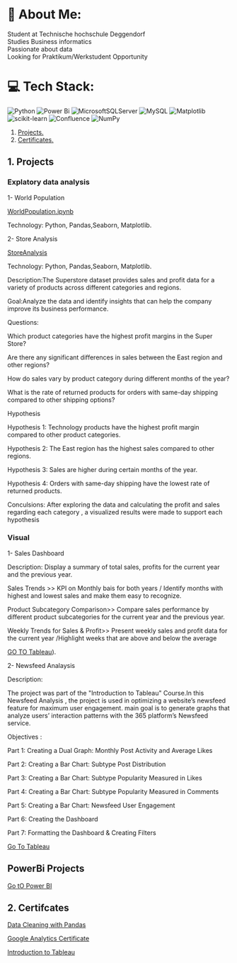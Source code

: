 
# 💫 About Me:
Student at Technische hochschule Deggendorf
<br>Studies Business informatics
<br>Passionate about data
<br>Looking for Praktikum/Werkstudent Opportunity



# 💻 Tech Stack:
![Python](https://img.shields.io/badge/python-3670A0?style=for-the-badge&logo=python&logoColor=ffdd54) ![Power Bi](https://img.shields.io/badge/power_bi-F2C811?style=for-the-badge&logo=powerbi&logoColor=black) ![MicrosoftSQLServer](https://img.shields.io/badge/Microsoft%20SQL%20Server-CC2927?style=for-the-badge&logo=microsoft%20sql%20server&logoColor=white) ![MySQL](https://img.shields.io/badge/mysql-%2300000f.svg?style=for-the-badge&logo=mysql&logoColor=white) ![Matplotlib](https://img.shields.io/badge/Matplotlib-%23ffffff.svg?style=for-the-badge&logo=Matplotlib&logoColor=black) ![scikit-learn](https://img.shields.io/badge/scikit--learn-%23F7931E.svg?style=for-the-badge&logo=scikit-learn&logoColor=white) ![Confluence](https://img.shields.io/badge/confluence-%23172BF4.svg?style=for-the-badge&logo=confluence&logoColor=white) ![NumPy](https://img.shields.io/badge/numpy-%23013243.svg?style=for-the-badge&logo=numpy&logoColor=white)





1. [ Projects. ](#desc)
2. [ Certificates. ](#usage)

<a name="desc"></a>
## 1. Projects


### Explatory data analysis 

1- World Population
 
 [WorldPopulation.ipynb](https://github.com/HabibaAkl1/Habiba-s-Project/blob/main/WorldPopulation.ipynb)

Technology: Python, Pandas,Seaborn, Matplotlib.


2- Store Analysis

[StoreAnalysis](https://github.com/HabibaAkl1/Habiba-s-Project/blob/main/StoreAnalysis%20(2).ipynb)

Technology: Python, Pandas,Seaborn, Matplotlib.

Description:The Superstore dataset provides sales and profit data for a variety of products across different categories and regions.

Goal:Analyze the data and identify insights that can help the company improve its business performance. 

Questions:

Which product categories have the highest profit margins in the Super Store?

Are there any significant differences in sales between the East region and other regions?

How do sales vary by product category during different months of the year?

What is the rate of returned products for orders with same-day shipping compared to other shipping options?

Hypothesis

Hypothesis 1: Technology products have the highest profit margin compared to other product categories.

Hypothesis 2: The East region has the highest sales compared to other regions.

Hypothesis 3: Sales are higher during certain months of the year.

Hypothesis 4: Orders with same-day shipping have the lowest rate of returned products.

Conculsions: After exploring the data and calculating the profit and sales  regarding each category , a visualized results were made to support each hypothesis

### Visual
1- Sales Dashboard

Description:
Display a summary of total sales, profits  for the current year and the previous year.

Sales Trends >> KPI on Monthly bais for both years / Identify months with highest and lowest sales and make them easy to recognize.

Product Subcategory Comparison>> Compare sales performance by different product subcategories for the current year and the previous year.


Weekly Trends for Sales & Profit>> Present weekly sales and profit data for the current year /Highlight weeks that are above and below the average

[GO TO Tableau](https://public.tableau.com/app/profile/habiba.akl/viz/SalesDashboard_17141692655530/SalesDashboard?publish=yes&fbclid=IwZXh0bgNhZW0CMTAAAR3ttLk5yvT5L3YU5NVqmN0Wfe61UoTLXjYJO8_1L7dpu22q2c3VXHp3RU0_aem_AfhenYl5BhuyXZHo8MZH8-cVy2MXvV-XD1svR2RY2QXFI5vMokKdb9K7PouS91nR3cEJfQXKXlyZo6SWzrm-80dA)).

2- Newsfeed Analaysis

Description:

The project was part of  the "Introduction to Tableau" Course.In this Newsfeed Analysis , the project is used in optimizing a website’s newsfeed feature for maximum user engagement.
main goal is to generate graphs that analyze users’ interaction patterns with the 365 platform’s Newsfeed service.

Objectives  :

Part 1: Creating a Dual Graph: Monthly Post Activity and Average Likes

Part 2: Creating a Bar Chart: Subtype Post Distribution

Part 3: Creating a Bar Chart: Subtype Popularity Measured in Likes

Part 4: Creating a Bar Chart: Subtype Popularity Measured in Comments

Part 5: Creating a Bar Chart: Newsfeed User Engagement

Part 6: Creating the Dashboard


Part 7: Formatting the Dashboard & Creating Filters

[Go To Tableau](https://public.tableau.com/app/profile/habiba.akl/viz/newsfeed_analysis_17147789707000/Dashboard1)


## PowerBi Projects

[Go tO Power BI](https://app.powerbi.com/groups/me/reports/eb2ff31b-3c9d-41c5-93d4-fdb1f77adb00/ReportSection?experience=power-bi)

<a name="usage"></a>
## 2. Certifcates
 [Data Cleaning with Pandas](https://drive.google.com/file/d/1e6r95cjDfMYxtJmgPrSe6CK6-RXrjX5D/view)

 
 [Google Analytics Certificate](https://drive.google.com/file/d/1wFU3I4iG7E9TgBabyTgJiNUbT4clwz-V/view)

 [Introduction to Tableau](https://learn.365financialanalyst.com/certificates/CC-E0827C04C7/)
 
